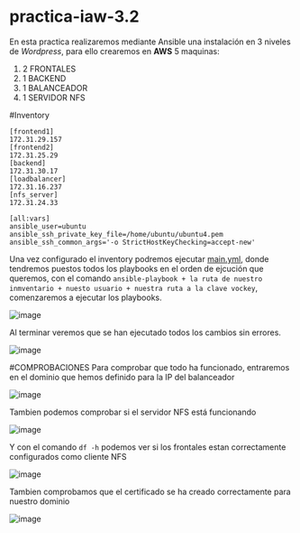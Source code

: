 # practica-iaw-3.2

En esta practica realizaremos mediante Ansible una instalación en 3 niveles de *Wordpress*, para ello crearemos en **AWS** 5 maquinas:
1. 2 FRONTALES
2. 1 BACKEND
3. 1 BALANCEADOR
4. 1 SERVIDOR NFS

#Inventory
````
[frontend1]
172.31.29.157
[frontend2]
172.31.25.29
[backend]
172.31.30.17
[loadbalancer]
172.31.16.237
[nfs_server]
172.31.24.33

[all:vars]
ansible_user=ubuntu
ansible_ssh_private_key_file=/home/ubuntu/ubuntu4.pem
ansible_ssh_common_args='-o StrictHostKeyChecking=accept-new'
````

Una vez configurado el inventory podremos ejecutar [main.yml]([main.yml](https://github.com/marinaferb92/practica-iaw-3.2/blob/256f167f6713fecf8a3c9a1a2b1cedb64fe481bd/main.yml)), donde tendremos puestos todos los playbooks en el orden de ejcución que queremos, con el comando `ansible-playbook + la ruta de nuestro inmventario + nuesto usuario + nuestra ruta a la clave vockey`, comenzaremos a ejecutar los playbooks.

![image](https://github.com/user-attachments/assets/dbf5d279-538a-466e-9bc1-e9d6c1e21d00)

Al terminar veremos que se han ejecutado todos los cambios sin errores.

![image](https://github.com/user-attachments/assets/f8da878e-46e2-444e-a82c-8e2b47ee12fb)


#COMPROBACIONES
Para comprobar que todo ha funcionado, entraremos en el dominio que hemos definido para la IP del balanceador

![image](https://github.com/user-attachments/assets/3b6b916d-af0e-4ad2-b712-f1957a503d96)

Tambien podemos comprobar si el servidor NFS está funcionando

![image](https://github.com/user-attachments/assets/a94f457d-42e6-48ea-ba7f-ba21d655ad46)

Y con el comando `df -h` podemos ver si los frontales estan correctamente configurados como cliente NFS

![image](https://github.com/user-attachments/assets/ed6f7265-e6c5-47f6-b37f-bf7dd1556608)

Tambien comprobamos que el certificado se ha creado correctamente para nuestro dominio

![image](https://github.com/user-attachments/assets/1f103e4b-dab4-4d79-8448-a5d68399e71d)

